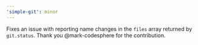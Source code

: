 ```yaml
---
'simple-git': minor
---
```


Fixes an issue with reporting name changes in the `files` array returned by `git.status`.
Thank you @mark-codesphere for the contribution.
